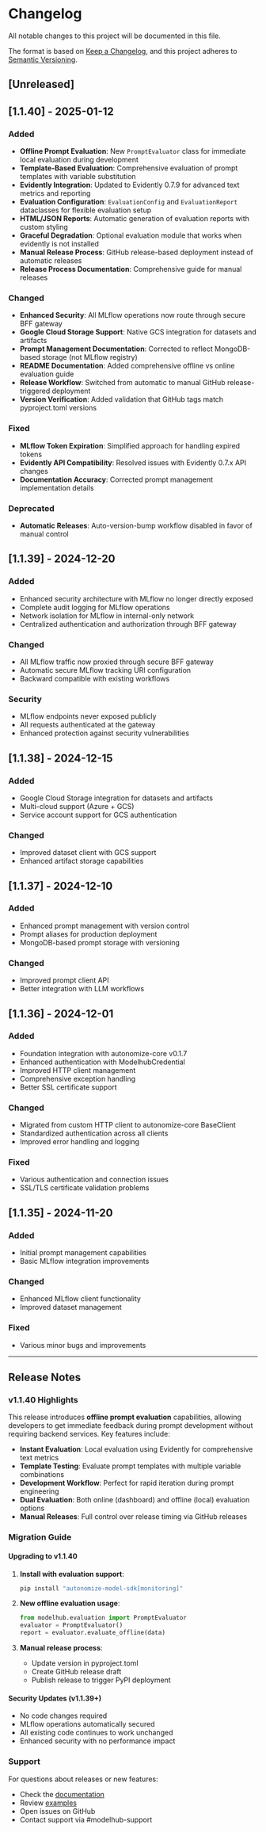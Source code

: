 # Changelog

All notable changes to this project will be documented in this file.

The format is based on [Keep a Changelog](https://keepachangelog.com/en/1.0.0/),
and this project adheres to [Semantic Versioning](https://semver.org/spec/v2.0.0.html).

## [Unreleased]

## [1.1.40] - 2025-01-12
### Added
- **Offline Prompt Evaluation**: New `PromptEvaluator` class for immediate local evaluation during development
- **Template-Based Evaluation**: Comprehensive evaluation of prompt templates with variable substitution
- **Evidently Integration**: Updated to Evidently 0.7.9 for advanced text metrics and reporting
- **Evaluation Configuration**: `EvaluationConfig` and `EvaluationReport` dataclasses for flexible evaluation setup
- **HTML/JSON Reports**: Automatic generation of evaluation reports with custom styling
- **Graceful Degradation**: Optional evaluation module that works when evidently is not installed
- **Manual Release Process**: GitHub release-based deployment instead of automatic releases
- **Release Process Documentation**: Comprehensive guide for manual releases

### Changed
- **Enhanced Security**: All MLflow operations now route through secure BFF gateway
- **Google Cloud Storage Support**: Native GCS integration for datasets and artifacts
- **Prompt Management Documentation**: Corrected to reflect MongoDB-based storage (not MLflow registry)
- **README Documentation**: Added comprehensive offline vs online evaluation guide
- **Release Workflow**: Switched from automatic to manual GitHub release-triggered deployment
- **Version Verification**: Added validation that GitHub tags match pyproject.toml versions

### Fixed
- **MLflow Token Expiration**: Simplified approach for handling expired tokens
- **Evidently API Compatibility**: Resolved issues with Evidently 0.7.x API changes
- **Documentation Accuracy**: Corrected prompt management implementation details

### Deprecated
- **Automatic Releases**: Auto-version-bump workflow disabled in favor of manual control

## [1.1.39] - 2024-12-20
### Added
- Enhanced security architecture with MLflow no longer directly exposed
- Complete audit logging for MLflow operations
- Network isolation for MLflow in internal-only network
- Centralized authentication and authorization through BFF gateway

### Changed
- All MLflow traffic now proxied through secure BFF gateway
- Automatic secure MLflow tracking URI configuration
- Backward compatible with existing workflows

### Security
- MLflow endpoints never exposed publicly
- All requests authenticated at the gateway
- Enhanced protection against security vulnerabilities

## [1.1.38] - 2024-12-15
### Added
- Google Cloud Storage integration for datasets and artifacts
- Multi-cloud support (Azure + GCS)
- Service account support for GCS authentication

### Changed
- Improved dataset client with GCS support
- Enhanced artifact storage capabilities

## [1.1.37] - 2024-12-10
### Added
- Enhanced prompt management with version control
- Prompt aliases for production deployment
- MongoDB-based prompt storage with versioning

### Changed
- Improved prompt client API
- Better integration with LLM workflows

## [1.1.36] - 2024-12-01
### Added
- Foundation integration with autonomize-core v0.1.7
- Enhanced authentication with ModelhubCredential
- Improved HTTP client management
- Comprehensive exception handling
- Better SSL certificate support

### Changed
- Migrated from custom HTTP client to autonomize-core BaseClient
- Standardized authentication across all clients
- Improved error handling and logging

### Fixed
- Various authentication and connection issues
- SSL/TLS certificate validation problems

## [1.1.35] - 2024-11-20
### Added
- Initial prompt management capabilities
- Basic MLflow integration improvements

### Changed
- Enhanced MLflow client functionality
- Improved dataset management

### Fixed
- Various minor bugs and improvements

---

## Release Notes

### v1.1.40 Highlights

This release introduces **offline prompt evaluation** capabilities, allowing developers to get immediate feedback during prompt development without requiring backend services. Key features include:

- **Instant Evaluation**: Local evaluation using Evidently for comprehensive text metrics
- **Template Testing**: Evaluate prompt templates with multiple variable combinations
- **Development Workflow**: Perfect for rapid iteration during prompt engineering
- **Dual Evaluation**: Both online (dashboard) and offline (local) evaluation options
- **Manual Releases**: Full control over release timing via GitHub releases

### Migration Guide

#### Upgrading to v1.1.40

1. **Install with evaluation support**:
   ```bash
   pip install "autonomize-model-sdk[monitoring]"
   ```

2. **New offline evaluation usage**:
   ```python
   from modelhub.evaluation import PromptEvaluator
   evaluator = PromptEvaluator()
   report = evaluator.evaluate_offline(data)
   ```

3. **Manual release process**:
   - Update version in pyproject.toml
   - Create GitHub release draft
   - Publish release to trigger PyPI deployment

#### Security Updates (v1.1.39+)

- No code changes required
- MLflow operations automatically secured
- All existing code continues to work unchanged
- Enhanced security with no performance impact

### Support

For questions about releases or new features:
- Check the [documentation](https://docs.autonomize.ai/modelhub-sdk)
- Review [examples](./examples/)
- Open issues on GitHub
- Contact support via #modelhub-support
